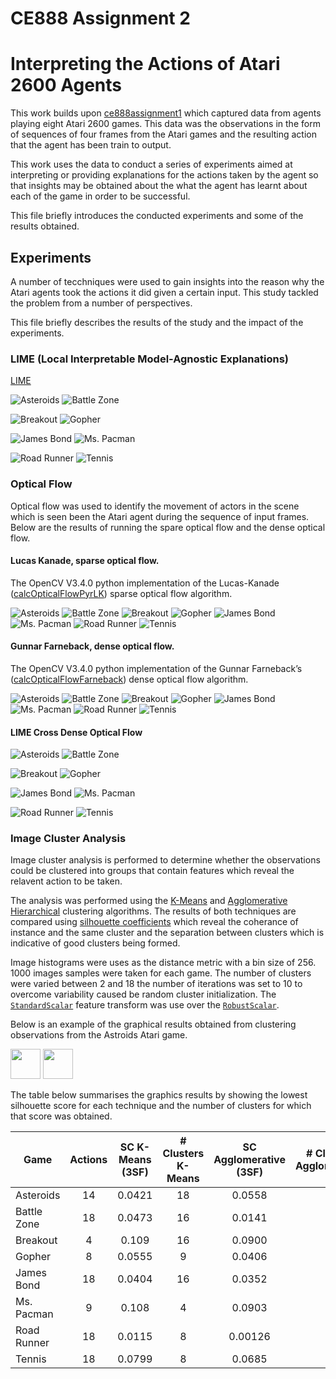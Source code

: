 # CE888 Assignment 2
# Interpreting the Actions of Atari 2600 Agents

This work builds upon [ce888assignment1](https://github.com/JamesMadge/ce888assignment1) which captured data from agents playing eight Atari 2600 games. This data was the observations in the form of sequences of four frames from the Atari games and the resulting action that the agent has been train to output.

This work uses the data to conduct a series of experiments aimed at interpreting or providing explanations for the actions taken by the agent so that insights may be obtained about the what the agent has learnt about each of the game in order to be successful.

This file briefly introduces the conducted experiments and some of the results obtained.


<!-- This repository has been created for the purpose of the CE888 Assigment 2 deliverable and contain all code developed for the purpose of this project and a subset of experimental results.-->

## Experiments

A number of tecchniques were used to gain insights into the reason why the Atari agents took the actions it did given a certain input. This study tackled the problem from a number of perspectives.

This file briefly describes the results of the study and the impact of the experiments.

### LIME (Local Interpretable Model-Agnostic Explanations)

[LIME](https://github.com/marcotcr/lime)

![Asteroids](https://raw.githubusercontent.com/JamesMadge/ce888assignment2/master/explanation/results/asteroids/frames/4394-6-23-8.png "TEXT")
![Battle Zone](https://raw.githubusercontent.com/JamesMadge/ce888assignment2/master/explanation/results/battle_zone/frames/2177-0-2177-13.png "TEXT")

![Breakout](https://raw.githubusercontent.com/JamesMadge/ce888assignment2/master/explanation/results/breakout/frames/1911-0-1911-2.png "TEXT")
![Gopher](https://raw.githubusercontent.com/JamesMadge/ce888assignment2/master/explanation/results/gopher/frames/1131-0-1131-3.png "TEXT")

![James Bond](https://raw.githubusercontent.com/JamesMadge/ce888assignment2/master/explanation/results/james_bond/frames/4851-2-494-17.png "TEXT")
![Ms. Pacman](https://raw.githubusercontent.com/JamesMadge/ce888assignment2/master/explanation/results/ms_pacman/frames/4475-1-2048-2.png "TEXT")

![Road Runner](https://raw.githubusercontent.com/JamesMadge/ce888assignment2/master/explanation/results/road_runner/frames/4877-3-886-7.png "TEXT")
![Tennis](https://raw.githubusercontent.com/JamesMadge/ce888assignment2/master/explanation/results/tennis/frames/662-0-662-9.png "TEXT")

### Optical Flow

Optical flow was used to identify the movement of actors in the scene which is seen been the Atari agent during the sequence of input frames. Below are the results of running the spare optical flow and the dense optical flow.

#### Lucas Kanade, sparse optical flow.

The OpenCV V3.4.0 python implementation of the Lucas-Kanade  ([calcOpticalFlowPyrLK](https://docs.opencv.org/3.0-beta/modules/video/doc/motion_analysis_and_object_tracking.html#calcopticalflowpyrlk)) sparse optical flow algorithm.

![Asteroids](https://raw.githubusercontent.com/JamesMadge/ce888assignment2/master/optical_flow/results/lucas_kanade/asteroids/frames/1030-1-547-4.png "TEXT")
![Battle Zone](https://raw.githubusercontent.com/JamesMadge/ce888assignment2/master/optical_flow/results/lucas_kanade/battle_zone/frames/103-0-103-4.png "TEXT")
![Breakout](https://raw.githubusercontent.com/JamesMadge/ce888assignment2/master/optical_flow/results/lucas_kanade/breakout/frames/78-0-78-2.png "TEXT")
![Gopher](https://raw.githubusercontent.com/JamesMadge/ce888assignment2/master/optical_flow/results/lucas_kanade/gopher/frames/90-0-90-7.png "TEXT")
![James Bond](https://raw.githubusercontent.com/JamesMadge/ce888assignment2/master/optical_flow/results/lucas_kanade/james_bond/frames/27-0-27-8.png "TEXT")
![Ms. Pacman](https://raw.githubusercontent.com/JamesMadge/ce888assignment2/master/optical_flow/results/lucas_kanade/ms_pacman/frames/98-0-98-0.png "TEXT")
![Road Runner](https://raw.githubusercontent.com/JamesMadge/ce888assignment2/master/optical_flow/results/lucas_kanade/road_runner/frames/105-0-105-9.png "TEXT")
![Tennis](https://raw.githubusercontent.com/JamesMadge/ce888assignment2/master/optical_flow/results/lucas_kanade/tennis/frames/29-0-29-15.png "TEXT")

#### Gunnar Farneback, dense optical flow.

The OpenCV V3.4.0 python implementation of the Gunnar Farneback’s ([calcOpticalFlowFarneback](https://docs.opencv.org/2.4/modules/video/doc/motion_analysis_and_object_tracking.html#calcopticalflowfarneback)) dense optical flow algorithm.

![Asteroids](https://raw.githubusercontent.com/JamesMadge/ce888assignment2/master/optical_flow/results/dense/asteroids/frames/76-0-76-5.png "TEXT")
![Battle Zone](https://raw.githubusercontent.com/JamesMadge/ce888assignment2/master/optical_flow/results/dense/battle_zone/frames/97-0-97-4.png "TEXT")
![Breakout](https://raw.githubusercontent.com/JamesMadge/ce888assignment2/master/optical_flow/results/dense/breakout/frames/31-0-31-0.png "TEXT")
![Gopher](https://raw.githubusercontent.com/JamesMadge/ce888assignment2/master/optical_flow/results/dense/gopher/frames/98-0-98-4.png "TEXT")
![James Bond](https://raw.githubusercontent.com/JamesMadge/ce888assignment2/master/optical_flow/results/dense/james_bond/frames/7-0-7-7.png "TEXT")
![Ms. Pacman](https://raw.githubusercontent.com/JamesMadge/ce888assignment2/master/optical_flow/results/dense/ms_pacman/frames/93-0-93-0.png "TEXT")
![Road Runner](https://raw.githubusercontent.com/JamesMadge/ce888assignment2/master/optical_flow/results/dense/road_runner/frames/90-0-90-9.png "TEXT")
![Tennis](https://raw.githubusercontent.com/JamesMadge/ce888assignment2/master/optical_flow/results/dense/tennis/frames/10-0-10-16.png "TEXT")

#### LIME Cross Dense Optical Flow

![Asteroids](https://raw.githubusercontent.com/JamesMadge/ce888assignment2/master/merged_lime_optical_flow/13-0-13-8.png "TEXT")
![Battle Zone](https://raw.githubusercontent.com/JamesMadge/ce888assignment2/master/merged_lime_optical_flow/263-0-263-10.png "TEXT")

![Breakout](https://raw.githubusercontent.com/JamesMadge/ce888assignment2/master/merged_lime_optical_flow/1469-0-1469-3.png "TEXT")
![Gopher](https://raw.githubusercontent.com/JamesMadge/ce888assignment2/master/merged_lime_optical_flow/1334-0-1334-6.png "TEXT")

![James Bond](https://raw.githubusercontent.com/JamesMadge/ce888assignment2/master/merged_lime_optical_flow/1404-0-1404-8.png "TEXT")
![Ms. Pacman](https://raw.githubusercontent.com/JamesMadge/ce888assignment2/master/merged_lime_optical_flow/1390-0-1390-5.png "TEXT")

![Road Runner](https://raw.githubusercontent.com/JamesMadge/ce888assignment2/master/merged_lime_optical_flow/140-0-140-7.png "TEXT")
![Tennis](https://raw.githubusercontent.com/JamesMadge/ce888assignment2/master/merged_lime_optical_flow/760-0-760-15.png "TEXT")

### Image Cluster Analysis

Image cluster analysis is performed to determine whether the observations could be clustered into groups that contain features which reveal the relavent action to be taken.

The analysis was performed using the [K-Means](https://projecteuclid.org/download/pdf_1/euclid.bsmsp/1200512992) and [Agglomerative Hierarchical](https://books.google.co.uk/books/about/Numerical_Taxonomy.html?id=iWWcQgAACAAJ&redir_esc=y) clustering algorithms. The results of both techniques are compared using [silhouette coefficients](https://ac.els-cdn.com/0377042787901257/1-s2.0-0377042787901257-main.pdf?_tid=45f93935-07e9-4d91-9c07-f887d75d4283&acdnat=1524558319_227f4e120f76072443bc235ab08a6d55) which reveal the coherance of instance and the same cluster and the separation between clusters which is indicative of good clusters being formed.

Image histograms were uses as the distance metric with a bin size of 256. 1000 images samples were taken for each game. The number of clusters were varied between 2 and 18 the number of iterations was set to 10 to overcome variability caused be random cluster initialization. The [`StandardScalar`](http://scikit-learn.org/stable/modules/generated/sklearn.preprocessing.StandardScaler.html) feature transform was use over the [`RobustScalar`](http://scikit-learn.org/stable/modules/generated/sklearn.preprocessing.RobustScaler.html).

Below is an example of the graphical results obtained from clustering observations from the Astroids Atari game.

<img src="https://raw.githubusercontent.com/JamesMadge/ce888assignment2/master/clustering/results/asteroids/graph_kmeans_silhouette_asteroids.png" width="48">
<img src="https://raw.githubusercontent.com/JamesMadge/ce888assignment2/master/clustering/results/asteroids/graph_agglomerative_silhouette_asteroids.png" width="48">

<!--
![K-Means_Asteroids](https://raw.githubusercontent.com/JamesMadge/ce888assignment2/master/clustering/results/asteroids/graph_kmeans_silhouette_asteroids.png | width=48 "TEXT")
![Agglomerative_Asteroids](https://raw.githubusercontent.com/JamesMadge/ce888assignment2/master/clustering/results/asteroids/graph_agglomerative_silhouette_asteroids.png "TEXT") -->

The table below summarises the graphics results by showing the lowest silhouette score for each technique and the number of clusters for which that score was obtained.

| Game          | Actions | SC K-Means (3SF) | # Clusters K-Means | SC Agglomerative (3SF) | # Clusters Agglomerative |
| ------------- |:-------:|:----------------:|:------------------:|:----------------------:|:------------------------:|
| Asteroids     | 14      | 0.0421           | 18                 | 0.0558                 | 6                        |
| Battle Zone   | 18      | 0.0473           | 16                 | 0.0141                 | 18                       |
| Breakout      | 4       | 0.109            | 16                 | 0.0900                 | 4                        |
| Gopher        | 8       | 0.0555           | 9                  | 0.0406                 | 10                       |
| James Bond    | 18      | 0.0404           | 16                 | 0.0352                 | 6                        |
| Ms. Pacman    | 9       | 0.108            | 4                  | 0.0903                 | 3                        |
| Road Runner   | 18      | 0.0115           | 8                  | 0.00126                | 13                       |
| Tennis        | 18      | 0.0799           | 8                  | 0.0685                 | 8                        |


<!--

8 [data sets](https://github.com/JamesMadge/ce888assignment1/tree/master/data) have been captured, each comprised of 5000 instances formed from 4 concatenated sequential frames of [agents](http://models.tensorpack.com/OpenAIGym/) playing one of eight Atari games, namely; Asteroids, Battle Zone, *Breakout*, *Gopher*, *James Bond*, *Ms. Pacman*, *Road Runner* and *Tennis*. The first 50 instances of each data set have been uploaded to GitHib for the purposes of demonstration. The entire data is 0.5GiB and hence is stored and maintained locally.

Each data instance has the following descriptive name: 

<**observation**>-<**episode**>-<**tick**>-<**action**>.png

Where, **observation** is the number of the observation from 0->4999, **episode** is the game number incremented from zero if a new game is started while observations are being captured, **tick** observation number for the current episode, **action** the resulting action taken by the agent.

![Asteroids](https://raw.githubusercontent.com/JamesMadge/ce888assignment1/master/data/asteroids/49-0-49-2.png "TEXT")
![Battle Zone](https://raw.githubusercontent.com/JamesMadge/ce888assignment1/master/data/battle_zone/49-0-49-9.png "TEXT")

![Breakout](https://raw.githubusercontent.com/JamesMadge/ce888assignment1/master/data/breakout/49-0-49-1.png "TEXT")
![Gopher](https://raw.githubusercontent.com/JamesMadge/ce888assignment1/master/data/gopher/49-0-49-4.png "TEXT")

![James Bond](https://raw.githubusercontent.com/JamesMadge/ce888assignment1/master/data/james_bond/49-0-49-11.png "TEXT")
![Ms. Pacman](https://raw.githubusercontent.com/JamesMadge/ce888assignment1/master/data/ms_pacman/49-0-49-6.png "TEXT")

![Road Runner](https://raw.githubusercontent.com/JamesMadge/ce888assignment1/master/data/road_runner/49-0-49-17.png "TEXT")
![Tennis](https://raw.githubusercontent.com/JamesMadge/ce888assignment1/master/data/tennis/49-0-49-8.png "TEXT")

## Code

Minimal code was required to be written for Assignment 1, the provided sample code shown below was modified and incorporated into the `play_one_episode` function of TensorPack's [common.py](https://github.com/ppwwyyxx/tensorpack/blob/master/examples/DeepQNetwork/common.py) file within the DeepQNetwork example to capture data instances named in the format specified above. The resulting implementation can be found [here](https://github.com/JamesMadge/ce888assignment1/blob/master/common.py).

```python
from PIL import Image

stacker = np.empty((84, 0, 3),dtype="uint8")

for it in range(4):
    im = Image.fromarray(s[:, :, it*3:3*(it+1)])
    q = np.asarray(im)
    stacker = np.hstack((stacker, q))

im = Image.fromarray(stacker)
im.save("game_name-" + str(t) + ".png") # you need to define (t) somewhere so that you know which part of the game you are in. 


```

-->
